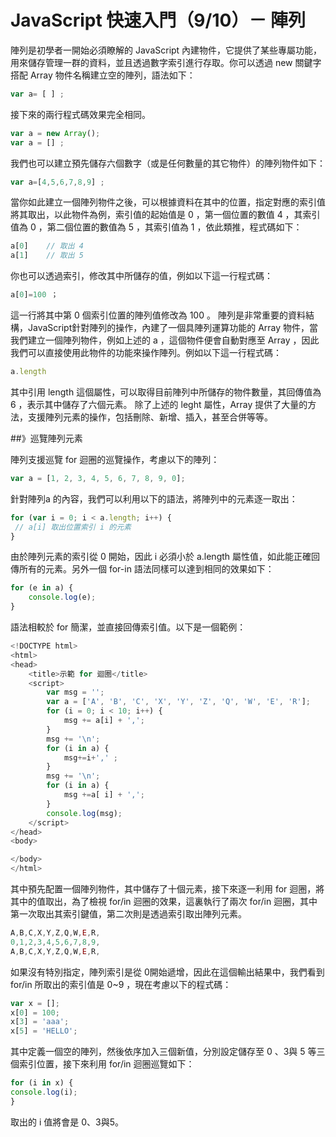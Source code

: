 # JavaScript 快速入門（9/10）－ 陣列


陣列是初學者一開始必須瞭解的 JavaScript 內建物件，它提供了某些專屬功能，用來儲存管理一群的資料，並且透過數字索引進行存取。你可以透過 new 關鍵字搭配 Array 物件名稱建立空的陣列，語法如下：

```js
var a= [ ] ; 
```

接下來的兩行程式碼效果完全相同。

```js
var a = new Array();
var a = [] ; 
```

我們也可以建立預先儲存六個數字（或是任何數量的其它物件）的陣列物件如下：

```js
var a=[4,5,6,7,8,9] ; 
```

當你如此建立一個陣列物件之後，可以根據資料在其中的位置，指定對應的索引值將其取出，以此物件為例，索引值的起始值是 0 ，第一個位置的數值 4 ，其索引值為 0 ，第二個位置的數值為 5 ，其索引值為 1 ，依此類推，程式碼如下：

```js
a[0]    // 取出 4
a[1]    // 取出 5
```

你也可以透過索引，修改其中所儲存的值，例如以下這一行程式碼：

```js
a[0]=100 ；
```

這一行將其中第 0 個索引位置的陣列值修改為 100 。
陣列是非常重要的資料結構，JavaScript針對陣列的操作，內建了一個具陣列運算功能的 Array 物件，當我們建立一個陣列物件，例如上述的 a ，這個物件便會自動對應至 Array ，因此我們可以直接使用此物件的功能來操作陣列。例如以下這一行程式碼：

```js
a.length
```

其中引用 length 這個屬性，可以取得目前陣列中所儲存的物件數量，其回傳值為 6 ，表示其中儲存了六個元素。
除了上述的 leght 屬性，Array 提供了大量的方法，支援陣列元素的操作，包括刪除、新增、插入，甚至合併等等。

##》巡覽陣列元素

陣列支援巡覽 for 迴圈的巡覽操作，考慮以下的陣列：

```js
var a = [1, 2, 3, 4, 5, 6, 7, 8, 9, 0];
```


針對陣列a 的內容，我們可以利用以下的語法，將陣列中的元素逐一取出：

```js
for (var i = 0; i < a.length; i++) {
 // a[i] 取出位置索引 i 的元素
}
```

由於陣列元素的索引從 0 開始，因此 i 必須小於 a.length 屬性值，如此能正確回傳所有的元素。另外一個 for-in 語法同樣可以達到相同的效果如下：

```js
for (e in a) {
    console.log(e);
}
```

語法相較於 for 簡潔，並直接回傳索引值。以下是一個範例：

```js
<!DOCTYPE html>
<html>
<head> 
    <title>示範 for 迴圈</title>
    <script>
        var msg = '';
        var a = ['A', 'B', 'C', 'X', 'Y', 'Z', 'Q', 'W', 'E', 'R'];
        for (i = 0; i < 10; i++) {
            msg += a[i] + ',';
        }
        msg += '\n';
        for (i in a) {
            msg+=i+',' ;
        }
        msg += '\n';
        for (i in a) {
            msg +=a[ i] + ',';           
        }
        console.log(msg);
    </script>
</head>
<body>

</body>
</html>
```

其中預先配置一個陣列物件，其中儲存了十個元素，接下來逐一利用 for 迴圈，將其中的值取出，為了檢視 for/in 迴圈的效果，這裏執行了兩次 for/in 迴圈，其中第一次取出其索引鍵值，第二次則是透過索引取出陣列元素。

```js
A,B,C,X,Y,Z,Q,W,E,R,
0,1,2,3,4,5,6,7,8,9,
A,B,C,X,Y,Z,Q,W,E,R,
```

如果沒有特別指定，陣列索引是從 0開始遞增，因此在這個輸出結果中，我們看到 for/in 所取出的索引值是 0~9 ，現在考慮以下的程式碼：

```js
var x = [];
x[0] = 100;
x[3] = 'aaa';
x[5] = 'HELLO';
```
其中定義一個空的陣列，然後依序加入三個新值，分別設定儲存至 0 、3與 5 等三個索引位置，接下來利用 for/in 迴圈巡覽如下：

```js
for (i in x) {
console.log(i);
}
```

取出的 i 值將會是 0、3與5。